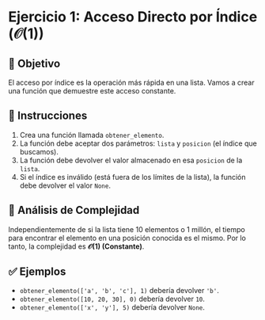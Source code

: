 # Ejercicio 1: Acceso Directo por Índice ($\mathcal{O}(1)$)

## 🎯 Objetivo
El acceso por índice es la operación más rápida en una lista. Vamos a crear una función que demuestre este acceso constante.

## 📝 Instrucciones
1.  Crea una función llamada `obtener_elemento`.
2.  La función debe aceptar dos parámetros: `lista` y `posicion` (el índice que buscamos).
3.  La función debe devolver el valor almacenado en esa `posicion` de la `lista`.
4.  Si el índice es inválido (está fuera de los límites de la lista), la función debe devolver el valor `None`.

## 🧐 Análisis de Complejidad
Independientemente de si la lista tiene 10 elementos o 1 millón, el tiempo para encontrar el elemento en una posición conocida es el mismo. Por lo tanto, la complejidad es **$\mathcal{O}(1)$ (Constante)**.

## ✅ Ejemplos
- `obtener_elemento(['a', 'b', 'c'], 1)` debería devolver `'b'`.
- `obtener_elemento([10, 20, 30], 0)` debería devolver `10`.
- `obtener_elemento(['x', 'y'], 5)` debería devolver `None`.